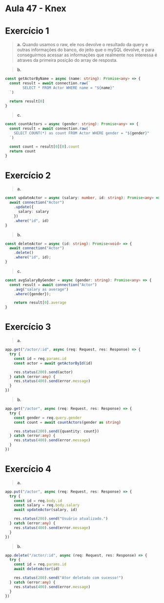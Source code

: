 # Aula 47 - Knex

# Exercício 1

> **a.**
Quando usamos o raw, ele nos devolve o resultado da query e outras informações do banco, do jeito que o mySQL devolve, e para conseguirmos acessar as informações que realmente nos interessa é atraves da primeira posição do array de resposta.

> **b.**
~~~Typescript
const getActorByName = async (name: string): Promise<any> => {
  const result = await connection.raw(`
        SELECT * FROM Actor WHERE name = "${name}"
  `)

  return result[0]
}
~~~

> **c.**
~~~Typescript
const countActors = async (gender: string): Promise<any> => {
  const result = await connection.raw(`
    SELECT COUNT(*) as count FROM Actor WHERE gender = "${gender}"
  `)

  const count = result[0][0].count
  return count
}
~~~

# Exercício 2

> **a.**
~~~Typescript
const updateActor = async (salary: number, id: string): Promise<any> => {
  await connection("Actor")
    .update({
      salary: salary
    })
    .where("id", id)
}
~~~

> **b.**
~~~Typescript
const deleteActor = async (id: string): Promise<void> => {
  await connection("Actor")
    .delete()
    .where("id", id);
}
~~~

> **c.**
~~~Typescript
const avgSalaryByGender = async (gender: string): Promise<any> => {
  const result = await connection("Actor")
    .avg("salary as average")
    .where({gender});

    return result[0].average
}
~~~

# Exercício 3

> **a.**
~~~Typescript
app.get("/actor/:id", async (req: Request, res: Response) => {
  try {
    const id = req.params.id
    const actor = await getActorById(id)

    res.status(200).send(actor)
  } catch (error:any) {
    res.status(400).send(error.message)
  }
})
~~~
> **b.**
~~~Typescript
app.get("/actor", async (req: Request, res: Response) => {
  try {
    const gender = req.query.gender
    const count = await countActors(gender as string)

    res.status(200).send({quantity: count})
  } catch (error:any) {
    res.status(400).send(error.message)
  }
})
~~~

# Exercício 4

> **a.**
~~~Typescript
app.put("/actor", async (req: Request, res: Response) => {
  try {
    const id = req.body.id
    const salary = req.body.salary
    await updateActor(salary, id)

    res.status(200).send("Usuário atualizado.")
  } catch (error:any) {
    res.status(400).send(error.message)
  }
})
~~~

> **b.**
~~~Typescript
app.delete("/actor/:id", async (req: Request, res: Response) => {
  try {
    const id = req.params.id
    await deleteActor(id)

    res.status(200).send("Ator deletado com sucesso!")
  } catch (error:any) {
    res.status(400).send(error.message)
  }
})
~~~
